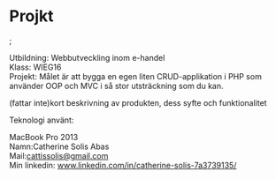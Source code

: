 <h1>Projkt</h1>;  

Utbildning: Webbutveckling inom e-handel <br> 
Klass: WIEG16 <br> 
Projekt: Målet är att bygga en egen liten CRUD-applikation i PHP som använder OOP och MVC i så stor utsträckning som du kan. <br> 

(fattar inte)kort beskrivning av produkten, dess syfte och funktionalitet 

Teknologi använt:<br>

MacBook Pro 2013<br> 
Namn:Catherine Solis Abas <br>
Mail:cattissolis@gmail.com <br> 
Min linkedin: www.linkedin.com/in/catherine-solis-7a3739135/<br> 
